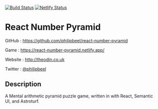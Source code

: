 [![Build Status](https://circleci.com/gh/philipbeel/react-number-pyramid.svg?&style=shield&circle-token=d766b5ba41f74c9d35cb0cd08d48aa321c42bc26)](https://circleci.com/gh/philipbeel/react-number-pyramid) [![Netlify Status](https://api.netlify.com/api/v1/badges/bcf76c92-bf8c-4e28-8970-1c5bd81f218a/deploy-status)](https://app.netlify.com/sites/react-number-pyramid/deploys)

# React Number Pyramid

GitHub : https://github.com/philipbeel/react-number-pyramid

Game : https://react-number-pyramid.netlify.app/

Website : http://theodin.co.uk

Twitter : [@philipbeel](https://twitter.com/philipbeel)

## Description

A Mental arithmetic pyramid puzzle game, written in with React, Semantic UI, and Astroturf.
